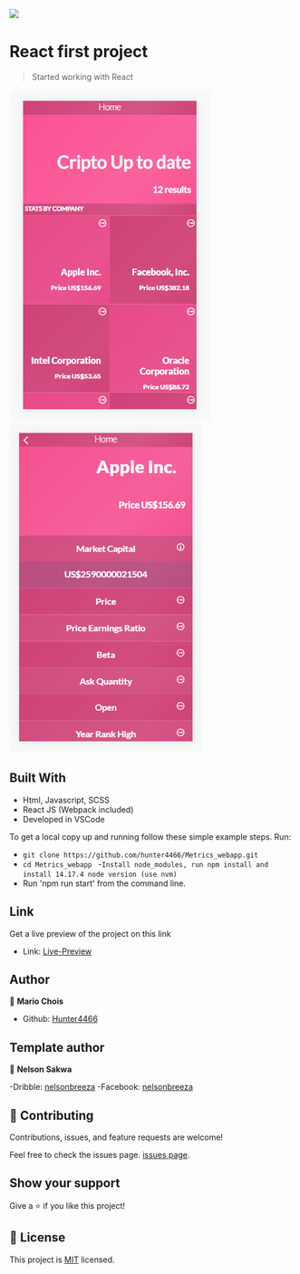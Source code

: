 
![](https://img.shields.io/badge/Microverse-blueviolet)

# React first project

> Started working with React

![screenshot](./src/images/screenshots/preview1.png)
![screenshot](./src/images/screenshots/preview2.png)

## Built With

- Html, Javascript, SCSS
- React JS (Webpack included)
- Developed in VSCode 

To get a local copy up and running follow these simple example steps.
Run:
- `git clone https://github.com/hunter4466/Metrics_webapp.git`
- `cd Metrics_webapp `
-`Install node_modules, run npm install and install 14.17.4 node version (use nvm)`
- Run 'npm run start' from the command line.

## Link

Get a live preview of the project on this link  

- Link: [Live-Preview](https://jolly-roentgen-c947cf.netlify.app/)

## Author

👤 **Mario Chois** 

- Github: [Hunter4466](https://github.com/hunter4466)

## Template author

👤 **Nelson Sakwa**

-Dribble: [nelsonbreeza](https://dribbble.com/nelsonbreeza)
-Facebook: [nelsonbreeza](https://www.linkedin.com/in/nelson-sakwa-73581435)

## 🤝 Contributing

Contributions, issues, and feature requests are welcome!

Feel free to check the issues page. [issues page](https://github.com/hunter4466/Metrics_webapp/issues).
 
## Show your support

Give a ⭐️ if you like this project!

## 📝 License

This project is [MIT](./MIT.md) licensed.